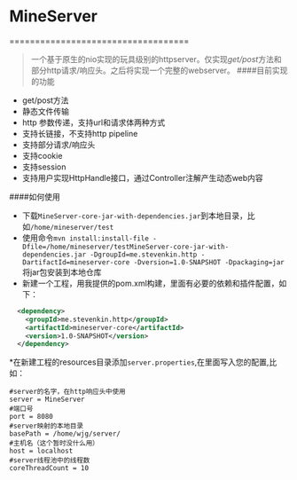 # MineServer
===================================
>一个基于原生的nio实现的玩具级别的httpserver。仅实现*get/post*方法和部分http请求/响应头。之后将实现一个完整的webserver。
####目前实现的功能
* get/post方法
* 静态文件传输
* http 参数传递，支持url和请求体两种方式
* 支持长链接，不支持http pipeline
* 支持部分请求/响应头
* 支持cookie
* 支持session
* 支持用户实现HttpHandle接口，通过Controller注解产生动态web内容


####如何使用
* 下载`MineServer-core-jar-with-dependencies.jar`到本地目录，比如`/home/mineserver/test`
* 使用命令`mvn install:install-file -Dfile=/home/mineserver/testMineServer-core-jar-with-dependencies.jar -DgroupId=me.stevenkin.http -DartifactId=mineserver-core -Dversion=1.0-SNAPSHOT -Dpackaging=jar`将jar包安装到本地仓库
* 新建一个工程，用我提供的pom.xml构建，里面有必要的依赖和插件配置，如下：
```xml
  <dependency>
    <groupId>me.stevenkin.http</groupId>
    <artifactId>mineserver-core</artifactId>
    <version>1.0-SNAPSHOT</version>
  </dependency>
```
*在新建工程的resources目录添加`server.properties`,在里面写入您的配置,比如：
```
#server的名字，在http响应头中使用
server = MineServer 
#端口号
port = 8080
#server映射的本地目录
basePath = /home/wjg/server/
#主机名（这个暂时没什么用）
host = localhost
#server线程池中的线程数
coreThreadCount = 10
```


